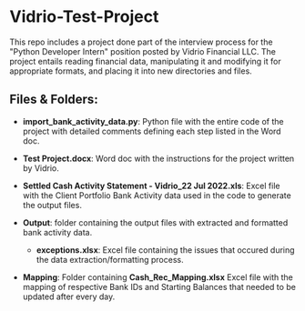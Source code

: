 # Vidrio-Test-Project
This repo includes a project done part of the interview process for the "Python Developer Intern" position posted by Vidrio Financial LLC. The project entails reading financial data, manipulating it and modifying it for appropriate formats, and placing it into new directories and files. 


## Files & Folders:
- **import_bank_activity_data.py**: Python file with the entire code of the project with detailed comments defining each step listed in the Word doc.

- **Test Project.docx**: Word doc with the instructions for the project written by Vidrio.

- **Settled Cash Activity Statement - Vidrio_22 Jul 2022.xls**: Excel file with the Client Portfolio Bank Activity data used in the code to generate the output files. 

- **Output**: folder containing the output files with extracted and formatted bank activity data.
  - **exceptions.xlsx**: Excel file containing the issues that occured during the data extraction/formatting process.

- **Mapping**: Folder containing **Cash_Rec_Mapping.xlsx** Excel file with the mapping of respective Bank IDs and Starting Balances that needed to be updated after every day.
